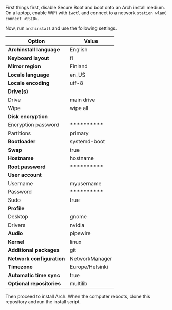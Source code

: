 First things first, disable Secure Boot and boot onto an Arch install medium.
On a laptop, enable WiFi with `iwctl` and connect to a network `station wlan0 connect <SSID>`.

Now, run `archinstall` and use the following settings.

| **Option** | **Value** |
| --- | --- |
| **Archinstall language** | English |
| **Keyboard layout** | fi |
| **Mirror region** | Finland |
| **Locale language** | en_US |
| **Locale encoding** | utf-8 |
| **Drive(s)** |  |
| Drive | main drive |
| Wipe  | wipe all |
| **Disk encryption** |  |
| Encryption password | ********** |
| Partitions | primary |
| **Bootloader** | systemd-boot |
| **Swap** | true |
| **Hostname** | hostname |
| **Root password** | ********** |
| **User account** |  |
| Username | myusername |
| Password | ********** |
| Sudo     | true |
| **Profile** |  |
| Desktop | gnome |
| Drivers | nvidia |
| **Audio** | pipewire |
| **Kernel** | linux |
| **Additional packages** | git |
| **Network configuration** | NetworkManager |
| **Timezone** | Europe/Helsinki |
| **Automatic time sync** | true |
| **Optional repositories** | multilib |

Then proceed to install Arch. When the computer reboots, clone this repository and run the install script.
